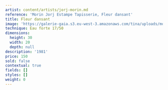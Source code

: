 ```yaml
---
artist: content/artists/jorj-morin.md
reference: 'Morin Jorj Estampe Tapisserie, Fleur dansant'
title: Fleur dansant
image: 'https://galerie-gaia.s3.eu-west-3.amazonaws.com/tina/uploads/morin-jorj-estampe-tapisserie/GALERIE GAIA.J.MORIN.FLEUR DANSANTE.29x19.jpg'
technique: Eau forte 17/50
dimensions:
  height: 30
  width: 20
  depth: null
description: '1981'
price: 150
sold: false
contextual: true
fields: []
styles: []
weight: 0
---
```


